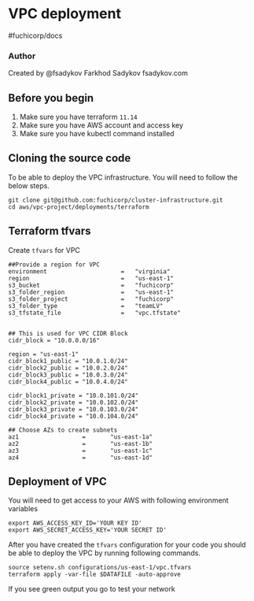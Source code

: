 # VPC deployment 
#fuchicorp/docs

### Author
Created by @fsadykov
Farkhod Sadykov
fsadykov.com

## Before you begin
1. Make sure you have terraform `11.14`
2. Make sure you have AWS account and access key
3. Make sure you have kubectl command installed


## Cloning the source code
To be able to deploy the VPC infrastructure. You will need to follow the below steps.
```
git clone git@github.com:fuchicorp/cluster-infrastructure.git
cd aws/vpc-project/deployments/terraform
```


## Terraform tfvars
Create `tfvars` for VPC 
```
##Provide a region for VPC
environment                     =   "virginia"
region                          =   "us-east-1"
s3_bucket                       =   "fuchicorp"
s3_folder_region                =   "us-east-1"
s3_folder_project               =   "fuchicorp"
s3_folder_type                  =   "teamLV"
s3_tfstate_file                 =   "vpc.tfstate"


## This is used for VPC CIDR Block
cidr_block = "10.0.0.0/16"

region = "us-east-1" 
cidr_block1_public = "10.0.1.0/24"
cidr_block2_public = "10.0.2.0/24"
cidr_block3_public = "10.0.3.0/24"
cidr_block4_public = "10.0.4.0/24"

cidr_block1_private = "10.0.101.0/24"
cidr_block2_private = "10.0.102.0/24"
cidr_block3_private = "10.0.103.0/24"
cidr_block4_private = "10.0.104.0/24"

## Choose AZs to create subnets
az1                  =       "us-east-1a"
az2                  =       "us-east-1b"
az3                  =       "us-east-1c"
az4                  =       "us-east-1d"

```


## Deployment of VPC 
You will need to get access to your AWS with following environment variables
```
export AWS_ACCESS_KEY_ID='YOUR KEY ID'
export AWS_SECRET_ACCESS_KEY='YOUR SECRET ID'
```

After you have created the `tfvars` configuration for your code you should be able to deploy the VPC by running following commands. 
```
source setenv.sh configurations/us-east-1/vpc.tfvars 
terraform apply -var-file $DATAFILE -auto-approve 
```

If you see green output you go to test your network